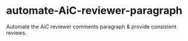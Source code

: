 # automate-AiC-reviewer-paragraph
Automate the AiC reviewer comments paragraph &amp; provide consistent reviews.
